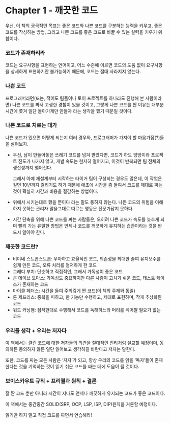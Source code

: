 # Chapter 1 - 깨끗한 코드

우선, 이 책의 궁극적인 목표는 좋은 코드와 나쁜 코드를 구분하는 능력을 키우고, 좋은 코드를 작성하는 방법, 그리고 나쁜 코드를 좋은 코드로 바꿀 수 있는 실력을 키우기 위함이다.

### 코드가 존재하리라

 코드는 요구사항을 표현하는 언어이고, 어느 수준에 이르면 코드의 도움 없이 요구사항을 상세하게 표현하기란 불가능하기 때문에, 코드는 절대 사라지지 않는다.

### 나쁜 코드

 프로그래머라면(또는, 적어도 팀플이나 토이 프로젝트를 하나라도 진행해 본 사람이라면) 나쁜 코드를 짜서 고생한 경험이 있을 것이고, 그렇게 나쁜 코드를 짠 이유는 대부분 시간에 쫓겨 일단 돌아가게만 만들자 라는 생각을 했기 때문일 것이다.

### 나쁜 코드로 치르는 대가

 나쁜 코드가 있으면 어떻게 되는지 여러 경우와, 프로그래머가 가져야 할 마음가짐(?)들을 살펴보자.

- 우선, 남이 만들어놓은 쓰레기 코드를 넘겨 받았다면, 코드가 하도 엉망이라 프로젝트 진도가 나가지 않고, 개발 속도는 현저히 떨어지고, 이것이 반복되면 팀 전체의 생산성까지 떨어진다.
    
     그래서 아예 재설계부터 시작하는 타이거 팀이 구성되는 경우도 많은데, 이 작업은 길면 10년까지 걸리기도 하기 때문에 애초에 시간을 좀 들여서 코드를 제대로 짜는 것이 확실히 시간과 비용을 절감하는 방법이다.
    
- 위에서 시키는대로 했을 뿐이다 라는 말도 통하지 않는다. 나쁜 코드의 위험을 이해하지 못하는 관리자 말을그대로 따르는 행동은 전문가답지 못하다.
- 시간 단축을 위해 나쁜 코드를 짜는 사람들은, 오히려 나쁜 코드가 속도를 늦추게 되며 빨리 가는 유일한 방법은 언제나 코드를 깨끗하게 유지하는 습관이라는 것을 반드시 알아야 한다.

### 깨끗한 코드란?

- 비야네 스트롭스트룹: 우아하고 효율적인 코드, 의존성을 최대한 줄여 유지보수를 쉽게 만든 코드, 오류 처리를 철저하게 한 코드
- 그래디 부치: 단순하고 직접적인, 그래서 가독성이 좋은 코드
- 큰 데이브 토마스: 가독성도 중요하지만 다른 사람이 고치기 쉬운 코드, 테스트 케이스가 존재하는 코드
- 마이클 페더스: 시간을 들여 주의깊게 짠 코드(이 책의 주제와 동일)
- 론 제프리스: 중복을 피하고, 한 기능만 수행하고, 제대로 표현하며, 작게 추상화된 코드
- 워드 커닝햄: 짐작한대로 수행해서 코드를 독해하느라 머리를 쥐어짤 필요가 없는 코드

### 우리들 생각 + 우리는 저자다

 이 책에서는 클린 코드에 대한 저자들의 의견을 절대적인 진리처럼 설교할 예정이며, 동의하든 동의하지 않든 일단 읽어보고 생각하길 바란다고 저자는 말한다.

 또한, 코드를 짜는 모든 사람은 ‘저자’가 되고, 항상 우리의 코드를 읽을 ‘독자’들이 존재한다는 것을 기억하는 것이 읽기 쉬운 코드를 짜는 데에 도움이 될 것이다. 

### 보이스카우트 규칙 + 프리퀄과 원칙 + 결론

 잘 짠 코드 뿐만 아니라 시간이 지나도 언제나 깨끗하게 유지되는 코드가 좋은 코드이다.

 이 책에서는 중간중간 SOLID(SRP, OCP, LSP, ISP, DIP)원칙을 거론할 예정이다.

 읽기만 하지 말고 직접 코드를 짜면서 연습해라!